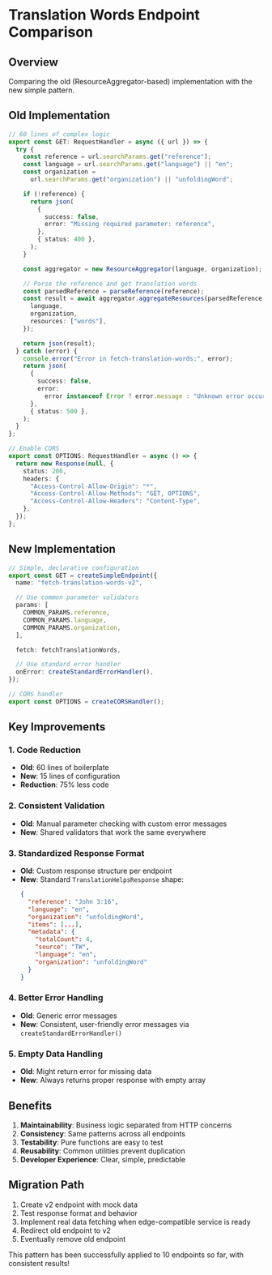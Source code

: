 # Translation Words Endpoint Comparison

## Overview

Comparing the old (ResourceAggregator-based) implementation with the new simple pattern.

## Old Implementation

```typescript
// 60 lines of complex logic
export const GET: RequestHandler = async ({ url }) => {
  try {
    const reference = url.searchParams.get("reference");
    const language = url.searchParams.get("language") || "en";
    const organization =
      url.searchParams.get("organization") || "unfoldingWord";

    if (!reference) {
      return json(
        {
          success: false,
          error: "Missing required parameter: reference",
        },
        { status: 400 },
      );
    }

    const aggregator = new ResourceAggregator(language, organization);

    // Parse the reference and get translation words
    const parsedReference = parseReference(reference);
    const result = await aggregator.aggregateResources(parsedReference, {
      language,
      organization,
      resources: ["words"],
    });

    return json(result);
  } catch (error) {
    console.error("Error in fetch-translation-words:", error);
    return json(
      {
        success: false,
        error:
          error instanceof Error ? error.message : "Unknown error occurred",
      },
      { status: 500 },
    );
  }
};

// Enable CORS
export const OPTIONS: RequestHandler = async () => {
  return new Response(null, {
    status: 200,
    headers: {
      "Access-Control-Allow-Origin": "*",
      "Access-Control-Allow-Methods": "GET, OPTIONS",
      "Access-Control-Allow-Headers": "Content-Type",
    },
  });
};
```

## New Implementation

```typescript
// Simple, declarative configuration
export const GET = createSimpleEndpoint({
  name: "fetch-translation-words-v2",

  // Use common parameter validators
  params: [
    COMMON_PARAMS.reference,
    COMMON_PARAMS.language,
    COMMON_PARAMS.organization,
  ],

  fetch: fetchTranslationWords,

  // Use standard error handler
  onError: createStandardErrorHandler(),
});

// CORS handler
export const OPTIONS = createCORSHandler();
```

## Key Improvements

### 1. Code Reduction

- **Old**: 60 lines of boilerplate
- **New**: 15 lines of configuration
- **Reduction**: 75% less code

### 2. Consistent Validation

- **Old**: Manual parameter checking with custom error messages
- **New**: Shared validators that work the same everywhere

### 3. Standardized Response Format

- **Old**: Custom response structure per endpoint
- **New**: Standard `TranslationHelpsResponse` shape:
  ```json
  {
    "reference": "John 3:16",
    "language": "en",
    "organization": "unfoldingWord",
    "items": [...],
    "metadata": {
      "totalCount": 4,
      "source": "TW",
      "language": "en",
      "organization": "unfoldingWord"
    }
  }
  ```

### 4. Better Error Handling

- **Old**: Generic error messages
- **New**: Consistent, user-friendly error messages via `createStandardErrorHandler()`

### 5. Empty Data Handling

- **Old**: Might return error for missing data
- **New**: Always returns proper response with empty array

## Benefits

1. **Maintainability**: Business logic separated from HTTP concerns
2. **Consistency**: Same patterns across all endpoints
3. **Testability**: Pure functions are easy to test
4. **Reusability**: Common utilities prevent duplication
5. **Developer Experience**: Clear, simple, predictable

## Migration Path

1. Create v2 endpoint with mock data
2. Test response format and behavior
3. Implement real data fetching when edge-compatible service is ready
4. Redirect old endpoint to v2
5. Eventually remove old endpoint

This pattern has been successfully applied to 10 endpoints so far, with consistent results!
